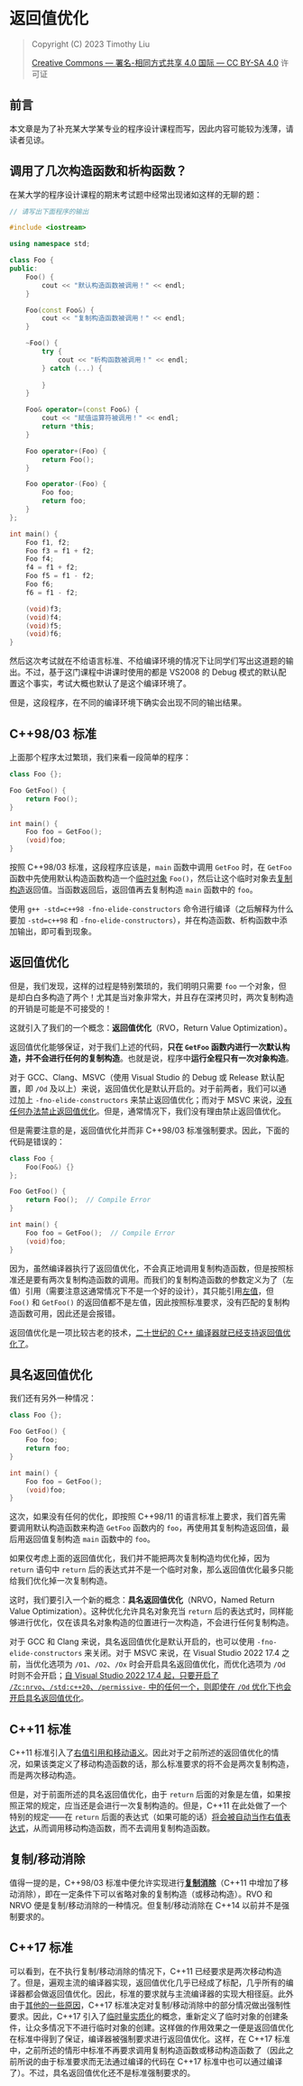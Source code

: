 # 返回值优化

> Copyright (C) 2023 Timothy Liu
>
> [Creative Commons — 署名-相同方式共享 4.0 国际 — CC BY-SA 4.0](https://creativecommons.org/licenses/by-sa/4.0/deed.zh-Hans) 许可证

## 前言

本文章是为了补充某大学某专业的程序设计课程而写，因此内容可能较为浅薄，请读者见谅。  

## 调用了几次构造函数和析构函数？

在某大学的程序设计课程的期末考试题中经常出现诸如这样的无聊的题：  

```c++
// 请写出下面程序的输出

#include <iostream>

using namespace std;

class Foo {
public:
    Foo() {
        cout << "默认构造函数被调用！" << endl;
    }

    Foo(const Foo&) {
        cout << "复制构造函数被调用！" << endl;
    }

    ~Foo() {
        try {
            cout << "析构函数被调用！" << endl;
        } catch (...) {
            
        }
    }

    Foo& operator=(const Foo&) {
        cout << "赋值运算符被调用！" << endl;
        return *this;
    }

    Foo operator+(Foo) {
        return Foo();
    }

    Foo operator-(Foo) {
        Foo foo;
        return foo;
    }
};

int main() {
    Foo f1, f2;
    Foo f3 = f1 + f2;
    Foo f4;
    f4 = f1 + f2;
    Foo f5 = f1 - f2;
    Foo f6;
    f6 = f1 - f2;

    (void)f3;
    (void)f4;
    (void)f5;
    (void)f6;
}
```

然后这次考试就在不给语言标准、不给编译环境的情况下让同学们写出这道题的输出。不过，基于这门课程中讲课时使用的都是 VS2008 的 Debug 模式的默认配置这个事实，考试大概也默认了是这个编译环境了。  

但是，这段程序，在不同的编译环境下确实会出现不同的输出结果。  

## C++98/03 标准

上面那个程序太过繁琐，我们来看一段简单的程序：  

```cpp
class Foo {};

Foo GetFoo() {
    return Foo();
}

int main() {
    Foo foo = GetFoo();
    (void)foo;
}
```

按照 C++98/03 标准，这段程序应该是，`main` 函数中调用 `GetFoo` 时，在 `GetFoo` 函数中先使用默认构造函数构造一个[临时对象](https://zh.cppreference.com/w/cpp/language/lifetime#.E4.B8.B4.E6.97.B6.E5.AF.B9.E8.B1.A1.E7.9A.84.E7.94.9F.E5.AD.98.E6.9C.9F) `Foo()`，然后让这个临时对象去[复制构造](https://zh.cppreference.com/w/cpp/language/return#.E8.A7.A3.E9.87.8A)返回值。当函数返回后，返回值再去复制构造 `main` 函数中的 `foo`。  

使用 `g++ -std=c++98 -fno-elide-constructors` 命令进行编译（之后解释为什么要加 `-std=c++98` 和 `-fno-elide-constructors`），并在构造函数、析构函数中添加输出，即可看到现象。

## 返回值优化

但是，我们发现，这样的过程是特别繁琐的，我们明明只需要 `foo` 一个对象，但是却白白多构造了两个！尤其是当对象非常大，并且存在深拷贝时，两次复制构造的开销是可能是不可接受的！  

这就引入了我们的一个概念：**返回值优化**（RVO，Return Value Optimization）。

返回值优化能够保证，对于我们上述的代码，**只在 `GetFoo` 函数内进行一次默认构造，并不会进行任何的复制构造**。也就是说，程序中**运行全程只有一次对象构造**。  

对于 GCC、Clang、MSVC（使用 Visual Studio 的 Debug 或 Release 默认配置，即 `/Od` 及以上）来说，返回值优化是默认开启的。对于前两者，我们可以通过加上 `-fno-elide-constructors` 来禁止返回值优化；而对于 MSVC 来说，[没有任何办法禁止返回值优化](https://social.microsoft.com/Forums/Windows/zh-CN/a5f9ccf7-c734-4e9a-8174-ee722ff7a1dd/how-to-disable-return-value-optimization-in-vs)。但是，通常情况下，我们没有理由禁止返回值优化。  

但是需要注意的是，返回值优化并而非 C++98/03 标准强制要求。因此，下面的代码是错误的：  

```cpp
class Foo {
    Foo(Foo&) {}
};

Foo GetFoo() {
    return Foo();  // Compile Error
}

int main() {
    Foo foo = GetFoo();  // Compile Error
    (void)foo;
}
```

因为，虽然编译器执行了返回值优化，不会真正地调用复制构造函数，但是按照标准还是要有两次复制构造函数的调用。而我们的复制构造函数的参数定义为了（左值）引用（需要注意这通常情况下不是一个好的设计），其只能引用[左值](./lvalue-and-rvalue.md)，但 `Foo()` 和 `GetFoo()` 的返回值都不是左值，因此按照标准要求，没有匹配的复制构造函数可用，因此还是会报错。  

返回值优化是一项比较古老的技术，[二十世纪的 C++ 编译器就已经支持返回值优化了](https://www.youtube.com/watch?v=3Ud9HryMUqA)。  

## 具名返回值优化

我们还有另外一种情况：  

```cpp
class Foo {};

Foo GetFoo() {
    Foo foo;
    return foo;
}

int main() {
    Foo foo = GetFoo();
    (void)foo;
}
```

这次，如果没有任何的优化，即按照 C++98/11 的语言标准上要求，我们首先需要调用默认构造函数来构造 `GetFoo` 函数内的 `foo`，再使用其复制构造返回值，最后用返回值复制构造 `main` 函数中的 `foo`。  

如果仅考虑上面的返回值优化，我们并不能把两次复制构造均优化掉，因为 `return` 语句中 `return` 后的表达式并不是一个临时对象，那么返回值优化最多只能给我们优化掉一次复制构造。  

这时，我们要引入一个新的概念：**具名返回值优化**（NRVO，Named Return Value Optimization）。这种优化允许具名对象充当 `return` 后的表达式时，同样能够进行优化，仅在该具名对象构造的位置进行一次构造，不会进行任何复制构造。  

对于 GCC 和 Clang 来说，具名返回值优化是默认开启的，也可以使用 `-fno-elide-constructors` 来关闭。对于 MSVC 来说，在 Visual Studio 2022 17.4 之前，当优化选项为 `/O1`、`/O2`、`/Ox` 时会开启具名返回值优化，而优化选项为 `/Od` 时则不会开启；[自 Visual Studio 2022 17.4 起，只要开启了 `/Zc:nrvo`、`/std:c++20`、`/permissive-` 中的任何一个，则即使在 `/Od` 优化下也会开启具名返回值优化](https://learn.microsoft.com/zh-cn/visualstudio/releases/2022/release-notes-v17.4#summary-of-whats-new-in-this-release-of-visual-studio-2022-version-174)。  

## C++11 标准

C++11 标准引入了[右值引用和移动语义](./rvalue-reference-and-move-semantics.md)。因此对于之前所述的返回值优化的情况，如果该类定义了移动构造函数的话，那么标准要求的将不会是两次复制构造，而是两次移动构造。  

但是，对于前面所述的具名返回值优化，由于 `return` 后面的对象是左值，如果按照正常的规定，应当还是会进行一次复制构造的。但是，C++11 在此处做了一个特别的规定——在 `return` 后面的表达式（如果可能的话）[将会被自动当作右值表达式](https://zh.cppreference.com/w/cpp/language/return#.E8.87.AA.E5.8A.A8.E4.BB.8E.E5.B1.80.E9.83.A8.E5.8F.98.E9.87.8F.E5.92.8C.E5.BD.A2.E5.8F.82.E7.A7.BB.E5.8A.A8)，从而调用移动构造函数，而不去调用复制构造函数。  

## 复制/移动消除

值得一提的是，C++98/03 标准中便允许实现进行[**复制消除**](https://zh.cppreference.com/w/cpp/language/copy_elision)（C++11 中增加了移动消除），即在一定条件下可以省略对象的复制构造（或移动构造）。RVO 和 NRVO 便是复制/移动消除的一种情况。但复制/移动消除在 C++14 以前并不是强制要求的。  

## C++17 标准

可以看到，在不执行复制/移动消除的情况下，C++11 已经要求是两次移动构造了。但是，遍观主流的编译器实现，返回值优化几乎已经成了标配，几乎所有的编译器都会做返回值优化。因此，标准的要求就与主流编译器的实现大相径庭。此外由于[其他的一些原因](https://www.open-std.org/jtc1/sc22/wg21/docs/papers/2015/p0135r0.html)，C++17 标准决定对复制/移动消除中的部分情况做出强制性要求。因此，C++17 引入了[临时量实质化](https://zh.cppreference.com/w/cpp/language/implicit_conversion#.E4.B8.B4.E6.97.B6.E9.87.8F.E5.AE.9E.E8.B4.A8.E5.8C.96)的概念，重新定义了临时对象的创建条件，让众多情况下不进行临时对象的创建。这样做的作用效果之一便是返回值优化在标准中得到了保证，编译器被强制要求进行返回值优化。这样，在 C++17 标准中，之前所述的情形中标准不再要求调用复制构造函数或移动构造函数了（因此之前所说的由于标准要求而无法通过编译的代码在 C++17 标准中也可以通过编译了）。不过，具名返回值优化还不是标准强制要求的。  


